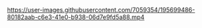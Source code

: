 

https://user-images.githubusercontent.com/7059354/195699486-80182aab-c6e3-41e0-b938-06d7e9fd5a88.mp4

